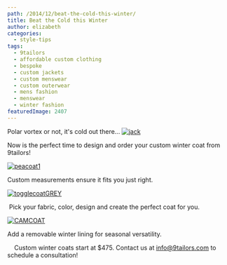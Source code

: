 ```yaml
---
path: /2014/12/beat-the-cold-this-winter/
title: Beat the Cold this Winter
author: elizabeth
categories: 
  - style-tips
tags: 
  - 9tailors
  - affordable custom clothing
  - bespoke
  - custom jackets
  - custom menswear
  - custom outerwear
  - mens fashion
  - menswear
  - winter fashion
featuredImage: 2407
---
```

Polar vortex or not, it's cold out there... [![jack](http://blog.9tailors.com/uploads/jack-300x200.jpg)](http://blog.9tailors.com/uploads/jack.jpg)    

Now is the perfect time to design and order your custom winter coat from 9tailors!

[![peacoat1](http://blog.9tailors.com/uploads/peacoat1-796x1024.jpg)](http://blog.9tailors.com/uploads/peacoat1.jpg)

Custom measurements ensure it fits you just right.

[![togglecoatGREY](http://blog.9tailors.com/uploads/togglecoatGREY-736x1024.jpg)](http://blog.9tailors.com/uploads/togglecoatGREY.jpg)

 Pick your fabric, color, design and create the perfect coat for you.

[![CAMCOAT](http://blog.9tailors.com/uploads/CAMCOAT-499x1024.jpg)](http://blog.9tailors.com/uploads/CAMCOAT.jpg)

Add a removable winter lining for seasonal versatility.

    Custom winter coats start at $475. Contact us at info@9tailors.com to schedule a consultation!